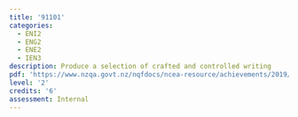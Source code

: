 ```yaml
---
title: '91101'
categories:
  - ENI2
  - ENG2
  - ENE2
  - IEN3
description: Produce a selection of crafted and controlled writing
pdf: 'https://www.nzqa.govt.nz/nqfdocs/ncea-resource/achievements/2019/as91101.pdf'
level: '2'
credits: '6'
assessment: Internal
---
```


